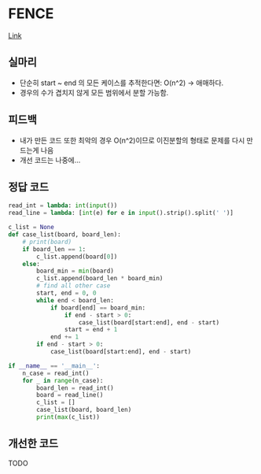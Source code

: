# FENCE
[Link](https://www.algospot.com/judge/problem/read/FENCE)

## 실마리
* 단순히 start ~ end 의 모든 케이스를 추적한다면: O(n^2) -> 애매하다.
* 경우의 수가 겹치지 않게 모든 범위에서 분할 가능함.

## 피드백
* 내가 만든 코드 또한 최악의 경우 O(n^2)이므로 이진분할의 형태로 문제를 다시 만드는게 나음
* 개선 코드는 나중에...

## 정답 코드
```python
read_int = lambda: int(input())
read_line = lambda: [int(e) for e in input().strip().split(' ')]

c_list = None
def case_list(board, board_len):
    # print(board)
    if board_len == 1:
        c_list.append(board[0])
    else:
        board_min = min(board)
        c_list.append(board_len * board_min)
        # find all other case
        start, end = 0, 0
        while end < board_len:
            if board[end] == board_min:
                if end - start > 0:
                    case_list(board[start:end], end - start)
                start = end + 1
            end += 1
        if end - start > 0:
            case_list(board[start:end], end - start)

if __name__ == '__main__':
    n_case = read_int()
    for _ in range(n_case):
        board_len = read_int()
        board = read_line()
        c_list = []
        case_list(board, board_len)
        print(max(c_list))
```
## 개선한 코드

TODO
